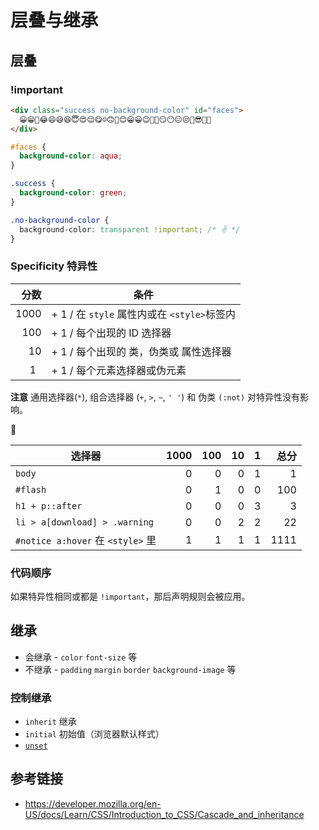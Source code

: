 # 层叠与继承

## 层叠
### !important
```html
<div class="success no-background-color" id="faces">
  😀😁🤣😂😄😅😆😇😍😌😋☺️🙃🙂😊😁😀😉🤡🤠😏😶😑😒🙄😎🤗🤔
</div>
```
```css
#faces {
  background-color: aqua;
}

.success {
  background-color: green;
}

.no-background-color {
  background-color: transparent !important; /* ✌️ */
}
```

### Specificity 特异性
|分数  | 条件 |
|----:|------|
| 1000| + 1 / 在 `style` 属性内或在 `<style>`标签内 |
| 100 | + 1 / 每个出现的 ID 选择器 |
| 10  | + 1 / 每个出现的 类，伪类或 属性选择器 |
|  1  | + 1 / 每个元素选择器或伪元素 | 

**注意** 通用选择器(`*`), 组合选择器 (`+`, `>`, `~`, `' '`) 和 伪类 `(:not)` 对特异性没有影响。

🌰

| 选择器                           | 1000 | 100 | 10 | 1 | 总分 |
|---------------------------------|-----:|----:|---:|--:|----:|
| `body`                          |     0|    0|   0|  1|    1|
| `#flash`                        |     0|    1|   0|  0|  100|
| `h1 + p::after`                 |     0|    0|   0|  3|    3|
| `li > a[download] > .warning`   |     0|    0|   2|  2|   22|
| `#notice a:hover` 在 `<style>` 里|     1|    1|   1|  1| 1111|

### 代码顺序
如果特异性相同或都是 `!important`，那后声明规则会被应用。

## 继承
* 会继承 - `color` `font-size` 等
* 不继承 - `padding` `margin` `border` `background-image` 等

### 控制继承
* `inherit` 继承
* `initial` 初始值（浏览器默认样式）
* [`unset`](https://developer.mozilla.org/en-US/docs/Web/CSS/unset)

## 参考链接
* https://developer.mozilla.org/en-US/docs/Learn/CSS/Introduction_to_CSS/Cascade_and_inheritance
